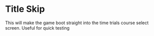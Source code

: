 # Title Skip
This will make the game boot straight into the time trials course select screen. Useful for quick testing
